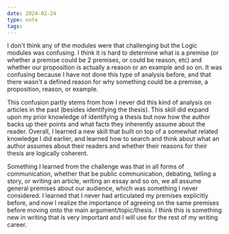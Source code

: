 ```yaml
---
date: 2024-02-24
type: note
tags: 
---
```


I don't think any of the modules were that challenging but the Logic modules was confusing. I think it is hard to determine what is a premise (or whether a premise  could be 2 premises, or could be reason, etc) and whether our proposition is actually a reason or an example and so on. It was confusing because I have not done this type of analysis before, and that there wasn't a defined reason for why something could be a premise, a proposition, reason, or example.

This confusion partly stems from how I never did this kind of analysis on articles in the past (besides identifying the thesis). This skill did expand upon my prior knowledge of identifying a thesis but now how the author backs up their points and what facts they inherently assume about the reader. Overall, I learned a new skill that built on top of a somewhat related knowledge I did earlier, and learned how to search and think about what an author assumes about their readers and whether their reasons for their thesis are logically coherent.

Something I learned from the challenge was that in all forms of communication, whether that be public communication, debating, telling a story, or writing an article, writing an essay and so on, we all assume general premises about our audience, which was something I never considered. I learned that I never had articulated my premises explicitly before, and now I realize the importance of agreeing on the same premises before moving onto the main argument/topic/thesis. I think this is something new in writing that is very important and I will use for the rest of my writing career.